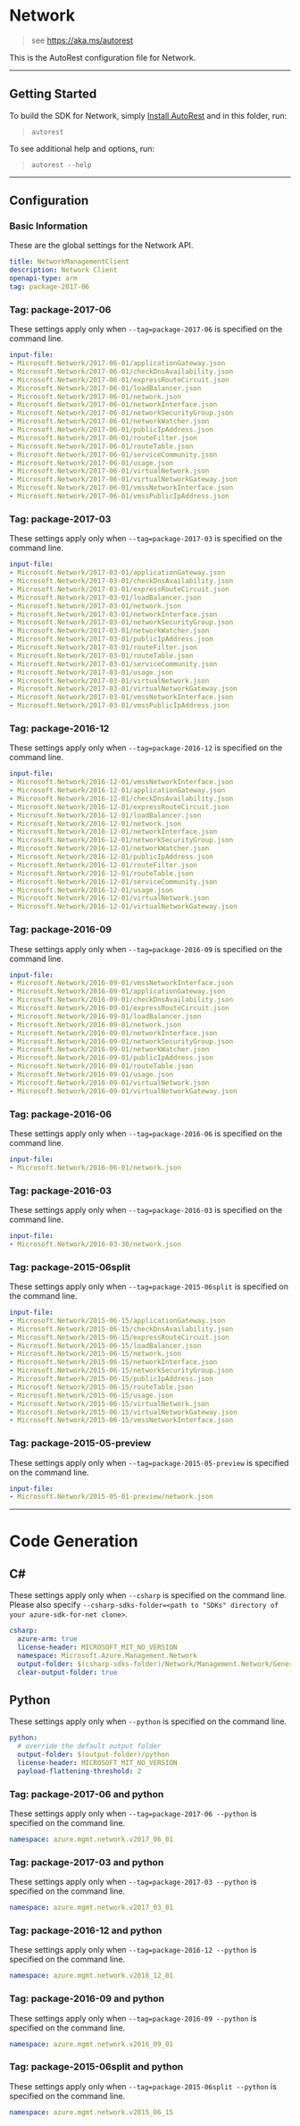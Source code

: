 # Network
    
> see https://aka.ms/autorest

This is the AutoRest configuration file for Network.



---
## Getting Started 
To build the SDK for Network, simply [Install AutoRest](https://aka.ms/autorest/install) and in this folder, run:

> `autorest`

To see additional help and options, run:

> `autorest --help`
---

## Configuration



### Basic Information 
These are the global settings for the Network API.

``` yaml
title: NetworkManagementClient
description: Network Client
openapi-type: arm
tag: package-2017-06
```


### Tag: package-2017-06

These settings apply only when `--tag=package-2017-06` is specified on the command line.

``` yaml $(tag) == 'package-2017-06'
input-file:
- Microsoft.Network/2017-06-01/applicationGateway.json
- Microsoft.Network/2017-06-01/checkDnsAvailability.json
- Microsoft.Network/2017-06-01/expressRouteCircuit.json
- Microsoft.Network/2017-06-01/loadBalancer.json
- Microsoft.Network/2017-06-01/network.json
- Microsoft.Network/2017-06-01/networkInterface.json
- Microsoft.Network/2017-06-01/networkSecurityGroup.json
- Microsoft.Network/2017-06-01/networkWatcher.json
- Microsoft.Network/2017-06-01/publicIpAddress.json
- Microsoft.Network/2017-06-01/routeFilter.json
- Microsoft.Network/2017-06-01/routeTable.json
- Microsoft.Network/2017-06-01/serviceCommunity.json
- Microsoft.Network/2017-06-01/usage.json
- Microsoft.Network/2017-06-01/virtualNetwork.json
- Microsoft.Network/2017-06-01/virtualNetworkGateway.json
- Microsoft.Network/2017-06-01/vmssNetworkInterface.json
- Microsoft.Network/2017-06-01/vmssPublicIpAddress.json
```


### Tag: package-2017-03

These settings apply only when `--tag=package-2017-03` is specified on the command line.

``` yaml $(tag) == 'package-2017-03'
input-file:
- Microsoft.Network/2017-03-01/applicationGateway.json
- Microsoft.Network/2017-03-01/checkDnsAvailability.json
- Microsoft.Network/2017-03-01/expressRouteCircuit.json
- Microsoft.Network/2017-03-01/loadBalancer.json
- Microsoft.Network/2017-03-01/network.json
- Microsoft.Network/2017-03-01/networkInterface.json
- Microsoft.Network/2017-03-01/networkSecurityGroup.json
- Microsoft.Network/2017-03-01/networkWatcher.json
- Microsoft.Network/2017-03-01/publicIpAddress.json
- Microsoft.Network/2017-03-01/routeFilter.json
- Microsoft.Network/2017-03-01/routeTable.json
- Microsoft.Network/2017-03-01/serviceCommunity.json
- Microsoft.Network/2017-03-01/usage.json
- Microsoft.Network/2017-03-01/virtualNetwork.json
- Microsoft.Network/2017-03-01/virtualNetworkGateway.json
- Microsoft.Network/2017-03-01/vmssNetworkInterface.json
- Microsoft.Network/2017-03-01/vmssPublicIpAddress.json
```
 
### Tag: package-2016-12

These settings apply only when `--tag=package-2016-12` is specified on the command line.

``` yaml $(tag) == 'package-2016-12'
input-file:
- Microsoft.Network/2016-12-01/vmssNetworkInterface.json
- Microsoft.Network/2016-12-01/applicationGateway.json
- Microsoft.Network/2016-12-01/checkDnsAvailability.json
- Microsoft.Network/2016-12-01/expressRouteCircuit.json
- Microsoft.Network/2016-12-01/loadBalancer.json
- Microsoft.Network/2016-12-01/network.json
- Microsoft.Network/2016-12-01/networkInterface.json
- Microsoft.Network/2016-12-01/networkSecurityGroup.json
- Microsoft.Network/2016-12-01/networkWatcher.json
- Microsoft.Network/2016-12-01/publicIpAddress.json
- Microsoft.Network/2016-12-01/routeFilter.json
- Microsoft.Network/2016-12-01/routeTable.json
- Microsoft.Network/2016-12-01/serviceCommunity.json
- Microsoft.Network/2016-12-01/usage.json
- Microsoft.Network/2016-12-01/virtualNetwork.json
- Microsoft.Network/2016-12-01/virtualNetworkGateway.json
```
 
### Tag: package-2016-09

These settings apply only when `--tag=package-2016-09` is specified on the command line.

``` yaml $(tag) == 'package-2016-09'
input-file:
- Microsoft.Network/2016-09-01/vmssNetworkInterface.json
- Microsoft.Network/2016-09-01/applicationGateway.json
- Microsoft.Network/2016-09-01/checkDnsAvailability.json
- Microsoft.Network/2016-09-01/expressRouteCircuit.json
- Microsoft.Network/2016-09-01/loadBalancer.json
- Microsoft.Network/2016-09-01/network.json
- Microsoft.Network/2016-09-01/networkInterface.json
- Microsoft.Network/2016-09-01/networkSecurityGroup.json
- Microsoft.Network/2016-09-01/networkWatcher.json
- Microsoft.Network/2016-09-01/publicIpAddress.json
- Microsoft.Network/2016-09-01/routeTable.json
- Microsoft.Network/2016-09-01/usage.json
- Microsoft.Network/2016-09-01/virtualNetwork.json
- Microsoft.Network/2016-09-01/virtualNetworkGateway.json
```
 
### Tag: package-2016-06

These settings apply only when `--tag=package-2016-06` is specified on the command line.

``` yaml $(tag) == 'package-2016-06'
input-file:
- Microsoft.Network/2016-06-01/network.json
```
 
### Tag: package-2016-03

These settings apply only when `--tag=package-2016-03` is specified on the command line.

``` yaml $(tag) == 'package-2016-03'
input-file:
- Microsoft.Network/2016-03-30/network.json
```
 
### Tag: package-2015-06split

These settings apply only when `--tag=package-2015-06split` is specified on the command line.

``` yaml $(tag) == 'package-2015-06split'
input-file:
- Microsoft.Network/2015-06-15/applicationGateway.json
- Microsoft.Network/2015-06-15/checkDnsAvailability.json
- Microsoft.Network/2015-06-15/expressRouteCircuit.json
- Microsoft.Network/2015-06-15/loadBalancer.json
- Microsoft.Network/2015-06-15/network.json
- Microsoft.Network/2015-06-15/networkInterface.json
- Microsoft.Network/2015-06-15/networkSecurityGroup.json
- Microsoft.Network/2015-06-15/publicIpAddress.json
- Microsoft.Network/2015-06-15/routeTable.json
- Microsoft.Network/2015-06-15/usage.json
- Microsoft.Network/2015-06-15/virtualNetwork.json
- Microsoft.Network/2015-06-15/virtualNetworkGateway.json
- Microsoft.Network/2015-06-15/vmssNetworkInterface.json
```
 
### Tag: package-2015-05-preview

These settings apply only when `--tag=package-2015-05-preview` is specified on the command line.

``` yaml $(tag) == 'package-2015-05-preview'
input-file:
- Microsoft.Network/2015-05-01-preview/network.json
```

---
# Code Generation


## C# 

These settings apply only when `--csharp` is specified on the command line.
Please also specify `--csharp-sdks-folder=<path to "SDKs" directory of your azure-sdk-for-net clone>`.

``` yaml $(csharp)
csharp:
  azure-arm: true
  license-header: MICROSOFT_MIT_NO_VERSION
  namespace: Microsoft.Azure.Management.Network
  output-folder: $(csharp-sdks-folder)/Network/Management.Network/Generated
  clear-output-folder: true
```


## Python

These settings apply only when `--python` is specified on the command line.

``` yaml $(python)
python:
  # override the default output folder
  output-folder: $(output-folder)/python
  license-header: MICROSOFT_MIT_NO_VERSION
  payload-flattening-threshold: 2
```

### Tag: package-2017-06 and python

These settings apply only when `--tag=package-2017-06 --python` is specified on the command line.

``` yaml $(tag) == 'package-2017-06' && $(python)
namespace: azure.mgmt.network.v2017_06_01
```

### Tag: package-2017-03 and python

These settings apply only when `--tag=package-2017-03 --python` is specified on the command line.

``` yaml $(tag) == 'package-2017-03' && $(python)
namespace: azure.mgmt.network.v2017_03_01
```

### Tag: package-2016-12 and python

These settings apply only when `--tag=package-2016-12 --python` is specified on the command line.

``` yaml $(tag) == 'package-2016-12' && $(python)
namespace: azure.mgmt.network.v2016_12_01
```

### Tag: package-2016-09 and python

These settings apply only when `--tag=package-2016-09 --python` is specified on the command line.

``` yaml $(tag) == 'package-2016-09' && $(python)
namespace: azure.mgmt.network.v2016_09_01
```

### Tag: package-2015-06split and python

These settings apply only when `--tag=package-2015-06split --python` is specified on the command line.

``` yaml $(tag) == 'package-2015-06split' && $(python)
namespace: azure.mgmt.network.v2015_06_15
```
